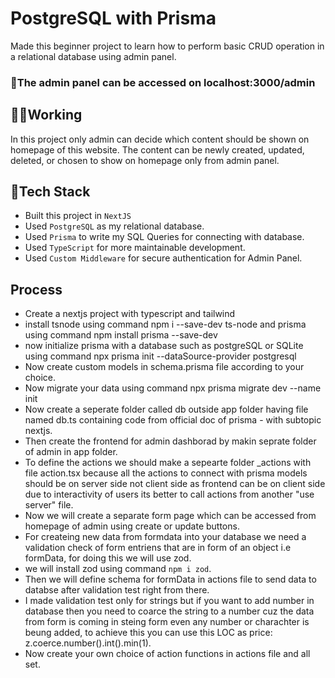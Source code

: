 # PostgreSQL with Prisma
Made this beginner project to learn how to perform basic CRUD operation in a relational database using admin panel.

### 🔗The admin panel can be accessed on localhost:3000/admin

## 🚶‍♀️Working
In this project only admin can decide which content should be shown on homepage of this website.
The content can be newly created, updated, deleted, or chosen to show on homepage only from admin panel.

## 🧰Tech Stack
- Built this project in `NextJS`
- Used `PostgreSQL` as my relational database.
- Used `Prisma` to write my SQL Queries for connecting with database.
- Used `TypeScript` for more maintainable development.
- Used `Custom Middleware` for secure authentication for Admin Panel.

## Process
- Create a nextjs project with typescript and tailwind
- install tsnode using command npm i --save-dev ts-node and prisma using command npm install prisma --save-dev
- now initialize prisma with a database such as postgreSQL or SQLite using command npx prisma init --dataSource-provider postgresql
- Now create custom models in schema.prisma file according to your choice.
- Now migrate your data using command npx prisma migrate dev --name init
- Now create a seperate folder called db outside app folder having file named db.ts containing code from official doc of prisma - with subtopic nextjs.
- Then create the frontend for admin dashborad by makin seprate folder of admin in app folder.
- To define the actions we should make a sepearte folder _actions with file action.tsx because all the actions to connect with prisma models should be on server side not client side as frontend can be on client side due to interactivity of users its better to call actions from another "use server" file.
- Now we will create a separate form page which can be accessed from homepage of admin using create or update buttons.
- For createing new data from formdata into your database we need a validation check of form entriens that are in form of an object i.e formData, for doing this we will use zod.
- we will install zod using command `npm i zod`.
- Then we will define schema for formData in actions file to send data to databse after validation test right from there.
- I made validation test only for strings but if you want to add number in database then you need to coarce the string to a number cuz the data from form is coming in steing form even any number or charachter is beung added, to achieve this you can use this LOC as price: z.coerce.number().int().min(1).
- Now create your own choice of action functions in actions file and all set.
